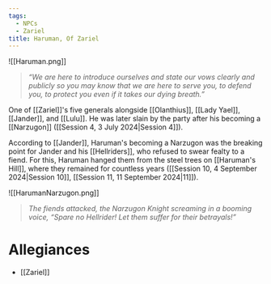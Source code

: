```yaml
---
tags:
  - NPCs
  - Zariel
title: Haruman, Of Zariel
---
```

![[Haruman.png]]
> *“We are here to introduce ourselves and state our vows clearly and publicly so you may know that we are here to serve you, to defend you, to protect you even if it takes our dying breath.”*

One of [[Zariel]]'s five generals alongside [[Olanthius]], [[Lady Yael]], [[Jander]], and [[Lulu]]. He was later slain by the party after his becoming a [[Narzugon]] ([[Session 4, 3 July 2024|Session 4]]).

According to [[Jander]], Haruman's becoming a Narzugon was the breaking point for Jander and his [[Hellriders]], who refused to swear fealty to a fiend. For this, Haruman hanged them from the steel trees on [[Haruman's Hill]], where they remained for countless years ([[Session 10, 4 September 2024|Session 10]], [[Session 11, 11 September 2024|11]]).

![[HarumanNarzugon.png]]
> *The fiends attacked, the Narzugon Knight screaming in a booming voice, “Spare no Hellrider! Let them suffer for their betrayals!”*
# Allegiances
- [[Zariel]]